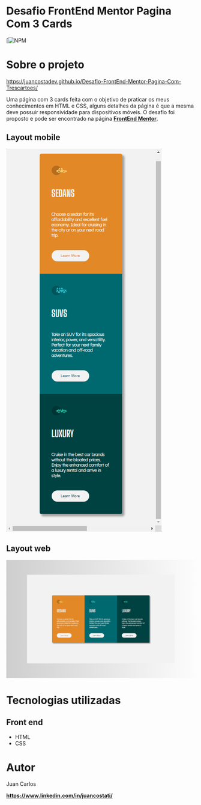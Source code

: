 # Desafio FrontEnd Mentor Pagina Com 3 Cards

[![NPM](https://github.com/JuanCostaDev/Desafio-FrontEnd-Mentor-Pagina-Com-Trescartoes/blob/main/LICENSE) 

# Sobre o projeto

https://juancostadev.github.io/Desafio-FrontEnd-Mentor-Pagina-Com-Trescartoes/

Uma página com 3 cards feita com o objetivo de praticar os meus conhecimentos em HTML e CSS, alguns detalhes da página é que a mesma deve possuir responsividade para dispositivos móveis.
O desafio foi proposto e pode ser encontrado na página [**FrontEnd Mentor**](https://www.frontendmentor.io/solutions/responsive-qr-code-page-using-html-and-css-LHtfgKZr2z "Site do FrontEnd Mentor").

## Layout mobile
![Mobile 1](https://github.com/JuanCostaDev/Assets/blob/main/Fotos%20Projeto%203%20Cards/Foto%203%20Cards%20Mobile.png) 

## Layout web
![Web 1](https://github.com/JuanCostaDev/Assets/blob/main/Fotos%20Projeto%203%20Cards/Foto%203%20Cards%20PC.png)


# Tecnologias utilizadas
## Front end
- HTML 
- CSS

# Autor

Juan Carlos

**https://www.linkedin.com/in/juancostati/**


